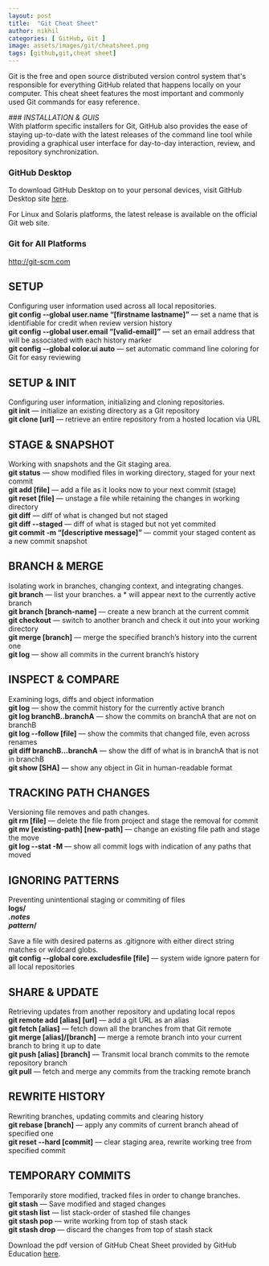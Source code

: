 ```yaml
---
layout: post
title:  "Git Cheat Sheet"
author: nikhil
categories: [ GitHub, Git ]
image: assets/images/git/cheatsheet.png
tags: [github,git,cheat sheet]
---
```


Git is the free and open source distributed version control system that's responsible for everything GitHub
related that happens locally on your computer. This cheat sheet features the most important and commonly
used Git commands for easy reference.

_### INSTALLATION & GUIS_  
With platform specific installers for Git, GitHub also provides the ease of staying up-to-date with the latest
releases of the command line tool while providing a graphical user interface for day-to-day interaction, review, and 
repository synchronization.

### GitHub Desktop  
To download GitHub Desktop on to your personal devices, visit GitHub Desktop site <a href="https://desktop.github.com/" target="_blank" title="GitHub Desktop">here</a>.

For Linux and Solaris platforms, the latest release is available on the official Git web site.

### Git for All Platforms  
<a href="http://git-scm.com" target="_blank">http://git-scm.com</a>

## SETUP  
Configuring user information used across all local repositories.  
**git config --global user.name “[firstname lastname]”** &#8212;
set a name that is identifiable for credit when review version history  
**git config --global user.email “[valid-email]”** &#8212;
set an email address that will be associated with each history marker  
**git config --global color.ui auto** &#8212;
set automatic command line coloring for Git for easy reviewing  

## SETUP & INIT   
Configuring user information, initializing and cloning repositories.  
**git init** &#8212;
initialize an existing directory as a Git repository  
**git clone [url]** &#8212;
retrieve an entire repository from a hosted location via URL  

## STAGE & SNAPSHOT  
Working with snapshots and the Git staging area.  
**git status** &#8212;
show modified files in working directory, staged for your next commit  
**git add [file]** &#8212;
add a file as it looks now to your next commit (stage)  
**git reset [file]** &#8212;
unstage a file while retaining the changes in working directory  
**git diff** &#8212;
diff of what is changed but not staged  
**git diff --staged** &#8212;
diff of what is staged but not yet commited  
**git commit -m “[descriptive message]”** &#8212;
commit your staged content as a new commit snapshot  

## BRANCH & MERGE  
Isolating work in branches, changing context, and integrating changes.  
**git branch** &#8212;
list your branches. a * will appear next to the currently active branch  
**git branch [branch-name]** &#8212;
create a new branch at the current commit  
**git checkout** &#8212;
switch to another branch and check it out into your working directory  
**git merge [branch]** &#8212;
merge the specified branch’s history into the current one  
**git log** &#8212;
show all commits in the current branch’s history  

## INSPECT & COMPARE  
Examining logs, diffs and object information  
**git log** &#8212;
show the commit history for the currently active branch  
**git log branchB..branchA** &#8212;
show the commits on branchA that are not on branchB  
**git log --follow [file]** &#8212;
show the commits that changed file, even across renames  
**git diff branchB...branchA** &#8212;
show the diff of what is in branchA that is not in branchB  
**git show [SHA]** &#8212;
show any object in Git in human-readable format  

## TRACKING PATH CHANGES  
Versioning file removes and path changes.  
**git rm [file]** &#8212;
delete the file from project and stage the removal for commit  
**git mv [existing-path] [new-path]** &#8212;
change an existing file path and stage the move  
**git log --stat -M** &#8212;
show all commit logs with indication of any paths that moved  

## IGNORING PATTERNS  
Preventing unintentional staging or commiting of files  
<b>logs/  
*.notes  
pattern*/</b>  

Save a file with desired paterns as .gitignore with either direct string matches or wildcard globs.  
**git config --global core.excludesfile [file]** &#8212;
system wide ignore patern for all local repositories  

## SHARE & UPDATE  
Retrieving updates from another repository and updating local repos  
**git remote add [alias] [url]** &#8212;
add a git URL as an alias  
**git fetch [alias]** &#8212;
fetch down all the branches from that Git remote  
**git merge [alias]/[branch]** &#8212;
merge a remote branch into your current branch to bring it up to date  
**git push [alias] [branch]** &#8212;
Transmit local branch commits to the remote repository branch  
**git pull** &#8212;
fetch and merge any commits from the tracking remote branch  

## REWRITE HISTORY  
Rewriting branches, updating commits and clearing history  
**git rebase [branch]** &#8212;
apply any commits of current branch ahead of specified one  
**git reset --hard [commit]** &#8212;
clear staging area, rewrite working tree from specified commit  

## TEMPORARY COMMITS   
Temporarily store modified, tracked files in order to change branches.  
**git stash** &#8212;
Save modified and staged changes  
**git stash list** &#8212;
list stack-order of stashed file changes  
**git stash pop** &#8212;
write working from top of stash stack  
**git stash drop** &#8212;
discard the changes from top of stash stack  

Download the pdf version of GitHub Cheat Sheet provided by GitHub Education <a href="https://education.github.com/git-cheat-sheet-education.pdf" target="_blank" title="GitHub Cheat Sheet pdf">here</a>.
